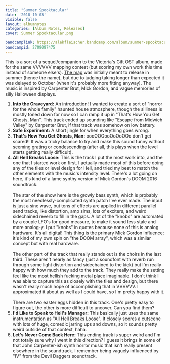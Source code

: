 ```yaml
---
title: "Summer Spooktacular"
date: '2018-10-03'
visible: false
layout: albumnotes
categories: [Album Notes, Releases]
cover: Summer Spooktacular.png

bandcamplink: https://alekfleischer.bandcamp.com/album/summer-spooktacular-ost
bandcampid: 2708087475
---
```


This is a sort of a sequel/companion to the Victoria's Gift OST album, made for the same VVVVVV mapping contest (but scoring my own work this time instead of someone else's). [The map](http://distractionware.com/forum/index.php?topic=3598.0) was initially meant to release in summer (hence the name), but due to judging taking longer than expected it was delayed to October (when it's probably more fitting anyway). The music is inspired by Carpenter Brut, Mick Gordon, and vague memories of silly Halloween displays.

1. **Into the Graveyard:** An introduction! I wanted to create a sort of "horror for the whole family" haunted house atmosphere, though the silliness is mostly toned down for now so I can ramp it up in "That's How You Get Ghosts, Man". This track ended up sounding like "Escape from Midwich Valley" by Carpenter Brut, if that track was somehow on low battery.
2. **Safe Experiment:** A short jingle for when everything goes wrong.
3. **That's How You Get Ghosts, Man:** oooOOOooOoOoOOo don't get scared!! It was a tricky balance to try and make this sound funny without seeming grating or condescending (after all, this plays when the level starts getting really difficult).
4. **All Hell Breaks Loose:** This is the track I put the most work into, and the one that I started work on first. I actually made most of this before doing any of the tiles or level design for Hell, and tried my best to match the other elements with the music's intensity level. There's a lot going on here, it's kind of a lame synthy version of Mick Gordon's DOOM 2016 soundtrack.<br><br>
The star of the show here is the growly bass synth, which is probably the most needlessly-complicated synth patch I've ever made. The input is just a sine wave, but tons of effects are applied in different parallel send tracks, like distortion, amp sims, lots of exciters, and weird sidechained reverb to fill in the gaps. A lot of the "knobs" are automated by a couple LFO's for good measure, to make it sound less stale and more analog-y. I put "knobs" in quotes because none of this is analog hardware. It's all digital! This thing is the primary Mick Gordon influence; it's kind of my own spin on "the DOOM array", which was a similar concept but with real hardware.<br><br>
The other part of the track that really stands out is the choirs in the last third. These aren't nearly as fancy (just a soundfont with reverb run through some light distortion and sidechained to the kick) but I'm really happy with how much they add to the track. They really make the setting feel like the most hellish fucking metal place imaginable. I don't think I was able to capture this as closely with the tiles and design, but there wasn't really much hope of accomplishing that in VVVVVV. I approximated it about as well as I could have, so I'm pretty happy with it.<br><br>
There are two easter eggs hidden in this track. One's pretty easy to figure out, the other is more difficult to uncover. Can you find them?
5. **I'd Like to Speak to Hell's Manager:** This basically just uses the same instrumentation as "All Hell Breaks Loose". It closely scores a cutscene with lots of huge, comedic jarring ups and downs, so it sounds pretty weird outside of that context, haha.
6. **Let's Never Come Back Here:** This ending track is super weird and I'm not totally sure why I went in this direction? I guess it brings in some of that John Carpenter-ish synth horror music that isn't really present elsewhere in the soundtrack. I remember being vaguely influenced by "IV" from the Devil Daggers soundtrack.

